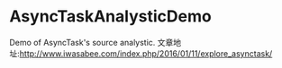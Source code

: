 # AsyncTaskAnalysticDemo
Demo of AsyncTask's source analystic.
文章地址:http://www.iwasabee.com/index.php/2016/01/11/explore_asynctask/
